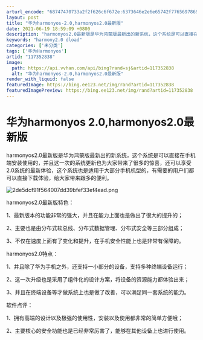 ```yaml
---
arturl_encode: "68747470733a2f2f626c6f672e:6373646e2e6e65742f77656978696e5f34323531373133372f:61727469636c652f64657461696c732f313137333532383338"
layout: post
title: "华为harmonyos-2.0,harmonyos2.0最新版"
date: 2021-06-19 18:59:09 +0800
description: "harmonyos2.0最新版是华为鸿蒙版最新出的新系统，这个系统是可以直接在手机端安装使用的，并且"
keywords: "harmony2.0 dload"
categories: ['未分类']
tags: ['华为Harmonyos']
artid: "117352838"
image:
  path: https://api.vvhan.com/api/bing?rand=sj&artid=117352838
  alt: "华为harmonyos-2.0,harmonyos2.0最新版"
render_with_liquid: false
featuredImage: https://bing.ee123.net/img/rand?artid=117352838
featuredImagePreview: https://bing.ee123.net/img/rand?artid=117352838
---
```


# 华为harmonyos 2.0,harmonyos2.0最新版

harmonyos2.0最新版是华为鸿蒙版最新出的新系统，这个系统是可以直接在手机端安装使用的，并且这一次的系统更新也为大家带来了很多的惊喜，还可以享受2.0系统的最新体验，这个系统也是适用于大部分手机机型的，有需要的用户们都可以直接下载体验，给大家带来跟多的便利。

![2de5dcf91f564007dd39bfef33ef4ead.png](https://i-blog.csdnimg.cn/blog_migrate/430afb5786fa58419919b4f1a6d7ce4a.jpeg)

harmonyos2.0最新版特色：

1、最新版本的功能非常的强大，并且在能力上面也是做出了很大的提升的；

2、主要也是由分布式软总线、分布式数据管理、分布式安全等三部分组成；

3、不仅在速度上面有了变化和提升，在手机安全性能上也是非常有保障的。

harmonyos2.0特点：

1、并且除了华为手机之外，还支持一小部分的设备，支持多种终端设备运行；

2、这一次升级也是采用了组件化的设计方案，将设备的资源能力都体验出来；

3、并且在终端设备等才做系统上也是做了改善，可以满足同一套系统的能力。

软件点评：

1、拥有高端的设计以及极强的使用性，安装以及使用都非常的简单方便哦；

2、主要核心的安全功能也是已经非常厉害了，能够在其他设备上也进行使用。